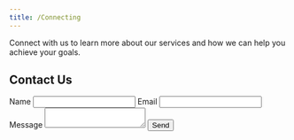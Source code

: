 ```yaml
---
title: /Connecting
---
```


Connect with us to learn more about our services and how we can help you achieve your goals.

<div class="contact">
  <div class="contact__form">
    <h2 class="contact__title">Contact Us</h2>
    <form name="contact startr.cloud" netlify>
      <label for="name">Name</label>
      <input type="text" id="name" name="name" required>
      <label for="email">Email</label>
      <input type="email" id="email" name="_replyto" required>
      <label for="message">Message</label>
      <textarea id="message" name="message" required></textarea>
      <button type="submit">Send</button>
    </form>
  </div>
  